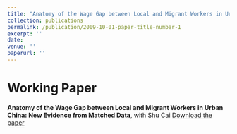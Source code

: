```yaml
---
title: "Anatomy of the Wage Gap between Local and Migrant Workers in Urban China: New Evidence from Matched Data"
collection: publications
permalink: /publication/2009-10-01-paper-title-number-1
excerpt: ''
date: 
venue: ''
paperurl: ''
---
```

# Working Paper
**Anatomy of the Wage Gap between Local and Migrant Workers in Urban China: New Evidence from Matched Data**, with Shu Cai
[Download the paper](https://papers.ssrn.com/sol3/papers.cfm?abstract_id=3933758)
